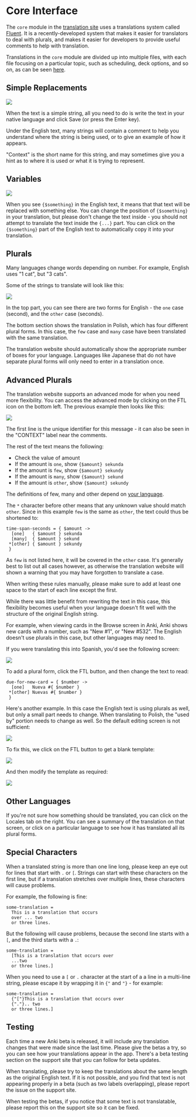# Core Interface

The `core` module in the [translation site](https://i18n.ankiweb.net/projects)
uses a translations system called [Fluent](https://projectfluent.org/). It is
a recently-developed system that makes it easier for translators to deal with
plurals, and makes it easier for developers to provide useful comments to help
with translation.

Translations in the `core` module are divided up into multiple files, with each file
focusing on a particular topic, such as scheduling, deck options, and so on, as
can be seen [here](https://i18n.ankiweb.net/en-GB/core/).

## Simple Replacements

![](./simple-replacement.png#ss)

When the text is a simple string, all you need to do is write the text in your
native language and click Save (or press the Enter key).

Under the English text, many strings will contain a comment to help you understand
where the string is being used, or to give an example of how it appears.

"Context" is the short name for this string, and may sometimes give you a hint
as to where it is used or what it is trying to represent.

## Variables

![](./variable.png#ss)

When you see `{$something}` in the English text, it means that that text will
be replaced with something else. You can change the position of `{$something}`
in your translation, but please don't change the text inside - you should not
attempt to translate the text inside the `{...}` part. You can click on the
`{$something}` part of the English text to automatically copy it into your
translation.

## Plurals

Many languages change words depending on number. For example, English uses
"1 cat", but "3 cats".

Some of the strings to translate will look like this:

![](./simple-plurals.png#ss)

In the top part, you can see there are two forms for English - the `one`
case (second), and the `other` case (seconds).

The bottom section shows the translation in Polish, which has four different
plural forms. In this case, the `few` case and `many` case have been translated
with the same translation.

The translation website should automatically show the appropriate number
of boxes for your language. Languages like Japanese that do not have separate
plural forms will only need to enter in a translation once.

## Advanced Plurals

The translation website supports an advanced mode for when you need more
flexibility. You can access the advanced mode by clicking on the FTL icon
on the bottom left. The previous example then looks like this:

![](./advanced-plurals.png#ss)

The first line is the unique identifier for this message - it can also be
seen in the "CONTEXT" label near the comments.

The rest of the text means the following:

- Check the value of amount
- If the amount is `one`, show `{$amount} sekunda`
- If the amount is `few`, show `{$amount} sekundy`
- If the amount is `many`, show `{$amount} sekund`
- If the amount is `other`, show `{$amount} sekundy`

The definitions of few, many and other depend on
[your language](https://unicode.org/cldr/charts/latest/supplemental/language_plural_rules.html).

The `*` character before other means that any unknown value should
match `other`. Since in this example `few` is the same as `other`, the
text could thus be shortened to:

```
time-span-seconds = { $amount ->
  [one]   { $amount } sekunda
  [many]  { $amount } sekund
 *[other] { $amount } sekundy
 }
```

As `few` is not listed here, it will be covered in the `other` case.
It's generally best to list out all cases however, as otherwise the
translation website will shown a warning that you may have forgotten
to translate a case.

When writing these rules manually, please make sure to add at least one
space to the start of each line except the first.

While there was little benefit from rewriting the text in this case, this
flexibility becomes useful when your language doesn't fit well with the
structure of the original English string.

For example, when viewing cards in the Browse screen in Anki, Anki shows
new cards with a number, such as "New #1", or "New #532". The English
doesn't use plurals in this case, but other languages may need to.

If you were translating this into Spanish, you'd see the following screen:

![](./advanced-plurals2.png#ss)

To add a plural form, click the FTL button, and then change the text
to read:

```
due-for-new-card = { $number ->
  [one]   Nueva #{ $number }
 *[other] Nuevas #{ $number }
 }
```

Here's another example. In this case the English text is using plurals
as well, but only a small part needs to change. When translating to Polish,
the "used by" portion needs to change as well. So the default editing
screen is not sufficient:

![](./advanced-plurals3.png#ss)

To fix this, we click on the FTL button to get a blank template:

![](./advanced-plurals4.png#ss)

And then modify the template as required:

![](./advanced-plurals5.png#ss)

## Other Languages

If you're not sure how something should be translated, you can click on the
Locales tab on the right. You can see a summary of the translation on that
screen, or click on a particular language to see how it has translated
all its plural forms.

## Special Characters

When a translated string is more than one line long, please keep an eye
out for lines that start with `.` or `[`. Strings can start with these characters
on the first line, but if a translation stretches over multiple lines, these
characters will cause problems.

For example, the following is fine:

```
some-translation =
  This is a translation that occurs
  over ... two
  or three lines.
```

But the following will cause problems, because the second line starts with a `[`,
and the third starts with a `.`:

```
some-translation =
  [This is a translation that occurs over
  ...two
  or three lines.]
```

When you need to use a `[` or `.` character at the start of a a line
in a multi-line string, please escape it by wrapping it in `{"` and
`"}` - for example:

```
some-translation =
  {"["}This is a translation that occurs over
  {"."}.. two
  or three lines.]
```

## Testing

Each time a new Anki beta is released, it will include any translation
changes that were made since the last time. Please give the betas a try,
so you can see how your translations appear in the app. There's a beta
testing section on the support site that you can follow for beta
updates.

When translating, please try to keep the translations about the same
length as the original English text. If it is not possible, and you find
that text is not appearing properly in a beta (such as two labels
overlapping), please report the issue on the support site.

When testing the betas, if you notice that some text is not
translatable, please report this on the support site so it can be fixed.
